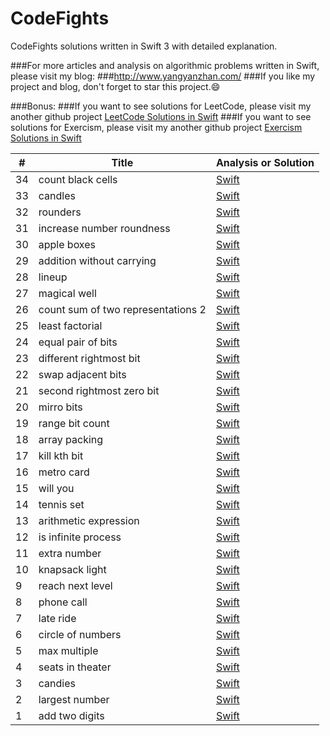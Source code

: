 # CodeFights
CodeFights solutions written in Swift 3 with detailed explanation.

###For more articles and analysis on algorithmic problems written in Swift, please visit my blog:
###<a href="http://www.yangyanzhan.com/" target="_blank">http://www.yangyanzhan.com/</a>
###If you like my project and blog, don't forget to star this project.:smile:

###Bonus:
###If you want to see solutions for LeetCode, please visit my another github project <a href="https://github.com/yangyanzhan/leetcode">LeetCode Solutions in Swift</a>
###If you want to see solutions for Exercism, please visit my another github project <a href="https://github.com/yangyanzhan/exercism">Exercism Solutions in Swift</a>

| # | Title | Analysis or Solution |
|---| ----- | -------- |
|34|count black cells|<a href="https://github.com/yangyanzhan/CodeFights/blob/master/solutions/count_black_cells.swift">Swift</a>|
|33|candles|<a href="https://github.com/yangyanzhan/CodeFights/blob/master/solutions/candles.swift">Swift</a>|
|32|rounders|<a href="https://github.com/yangyanzhan/CodeFights/blob/master/solutions/rounders.swift">Swift</a>|
|31|increase number roundness|<a href="https://github.com/yangyanzhan/CodeFights/blob/master/solutions/increase_number_roundness.swift">Swift</a>|
|30|apple boxes|<a href="https://github.com/yangyanzhan/CodeFights/blob/master/solutions/apple_boxes.swift">Swift</a>|
|29|addition without carrying|<a href="https://github.com/yangyanzhan/CodeFights/blob/master/solutions/addition_without_carrying.swift">Swift</a>|
|28|lineup|<a href="https://github.com/yangyanzhan/CodeFights/blob/master/solutions/lineup.swift">Swift</a>|
|27|magical well|<a href="https://github.com/yangyanzhan/CodeFights/blob/master/solutions/magical_well.swift">Swift</a>|
|26|count sum of two representations 2|<a href="https://github.com/yangyanzhan/CodeFights/blob/master/solutions/count_sum_of_two_representations_2.swift">Swift</a>|
|25|least factorial|<a href="https://github.com/yangyanzhan/CodeFights/blob/master/solutions/least_factorial.swift">Swift</a>|
|24|equal pair of bits|<a href="https://github.com/yangyanzhan/CodeFights/blob/master/solutions/equal_pair_of_bits.swift">Swift</a>|
|23|different rightmost bit|<a href="https://github.com/yangyanzhan/CodeFights/blob/master/solutions/different_rightmost_bit.swift">Swift</a>|
|22|swap adjacent bits|<a href="https://github.com/yangyanzhan/CodeFights/blob/master/solutions/swap_adjacent_bits.swift">Swift</a>|
|21|second rightmost zero bit|<a href="https://github.com/yangyanzhan/CodeFights/blob/master/solutions/second_rightmost_zero_bit.swift">Swift</a>|
|20|mirro bits|<a href="https://github.com/yangyanzhan/CodeFights/blob/master/solutions/mirro_bits.swift">Swift</a>|
|19|range bit count|<a href="https://github.com/yangyanzhan/CodeFights/blob/master/solutions/range_bit_count.swift">Swift</a>|
|18|array packing|<a href="https://github.com/yangyanzhan/CodeFights/blob/master/solutions/array_packing.swift">Swift</a>|
|17|kill kth bit|<a href="https://github.com/yangyanzhan/CodeFights/blob/master/solutions/kill_kth_bit.swift">Swift</a>|
|16|metro card|<a href="https://github.com/yangyanzhan/CodeFights/blob/master/solutions/metro_card.swift">Swift</a>|
|15|will you|<a href="https://github.com/yangyanzhan/CodeFights/blob/master/solutions/will_you.swift">Swift</a>|
|14|tennis set|<a href="https://github.com/yangyanzhan/CodeFights/blob/master/solutions/tennis_set.swift">Swift</a>|
|13|arithmetic expression|<a href="https://github.com/yangyanzhan/CodeFights/blob/master/solutions/arithmetic_expression.swift">Swift</a>|
|12|is infinite process|<a href="https://github.com/yangyanzhan/CodeFights/blob/master/solutions/is_infinite_process.swift">Swift</a>|
|11|extra number|<a href="https://github.com/yangyanzhan/CodeFights/blob/master/solutions/extra_number.swift">Swift</a>|
|10|knapsack light|<a href="https://github.com/yangyanzhan/CodeFights/blob/master/solutions/knapsack_light.swift">Swift</a>|
|9|reach next level|<a href="https://github.com/yangyanzhan/CodeFights/blob/master/solutions/reach_next_level.swift">Swift</a>|
|8|phone call|<a href="https://github.com/yangyanzhan/CodeFights/blob/master/solutions/phone_call.swift">Swift</a>|
|7|late ride|<a href="https://github.com/yangyanzhan/CodeFights/blob/master/solutions/late_ride.swift">Swift</a>|
|6|circle of numbers|<a href="https://github.com/yangyanzhan/CodeFights/blob/master/solutions/circle_of_numbers.swift">Swift</a>|
|5|max multiple|<a href="https://github.com/yangyanzhan/CodeFights/blob/master/solutions/max_multiple.swift">Swift</a>|
|4|seats in theater|<a href="https://github.com/yangyanzhan/CodeFights/blob/master/solutions/seats_in_theater.swift">Swift</a>|
|3|candies|<a href="https://github.com/yangyanzhan/CodeFights/blob/master/solutions/candies.swift">Swift</a>|
|2|largest number|<a href="https://github.com/yangyanzhan/CodeFights/blob/master/solutions/largest_number.swift">Swift</a>|
|1|add two digits|<a href="https://github.com/yangyanzhan/CodeFights/blob/master/solutions/add_two_digits.swift">Swift</a>|

